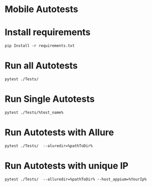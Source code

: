 # Mobile Autotests

# Install requirements
```
pip Install -r requirements.txt
```

# Run all Autotests
```
pytest ./Tests/
```

# Run Single Autotests
```
pytest ./Tests/%test_name%
```

# Run Autotests with Allure
```
pytest ./Tests/  --aluredir=%pathToDir%
```

# Run Autotests with unique IP
```
pytest ./Tests/  --alluredir=%pathToDir% --host_appium=%YourIp%
```
